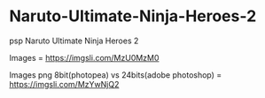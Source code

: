 # Naruto-Ultimate-Ninja-Heroes-2

psp Naruto Ultimate Ninja Heroes 2 

Images = https://imgsli.com/MzU0MzM0

Images png 8bit(photopea) vs 24bits(adobe photoshop) = https://imgsli.com/MzYwNjQ2
